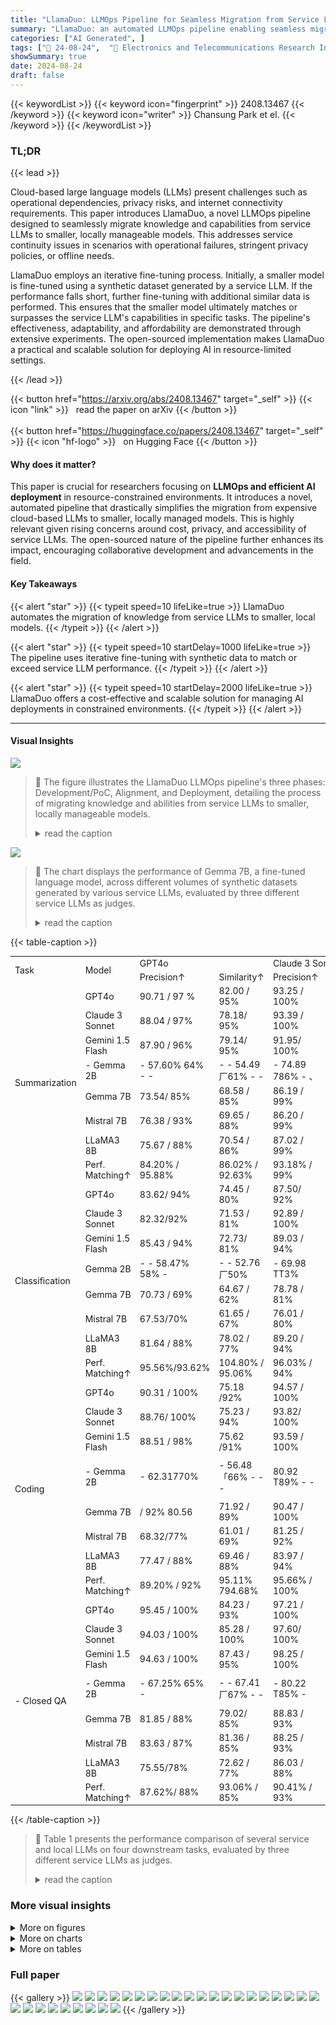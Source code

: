 ```yaml
---
title: "LlamaDuo: LLMOps Pipeline for Seamless Migration from Service LLMs to Small-Scale Local LLMs"
summary: "LlamaDuo: an automated LLMOps pipeline enabling seamless migration from cloud-based LLMs to smaller, local models, ensuring cost-effectiveness and service continuity."
categories: ["AI Generated", ]
tags: ["🔖 24-08-24",  "🏢 Electronics and Telecommunications Research Institute",]
showSummary: true
date: 2024-08-24
draft: false
---
```


{{< keywordList >}}
{{< keyword icon="fingerprint" >}} 2408.13467 {{< /keyword >}}
{{< keyword icon="writer" >}} Chansung Park et el. {{< /keyword >}}
{{< /keywordList >}}

### TL;DR


{{< lead >}}

Cloud-based large language models (LLMs) present challenges such as operational dependencies, privacy risks, and internet connectivity requirements. This paper introduces LlamaDuo, a novel LLMOps pipeline designed to seamlessly migrate knowledge and capabilities from service LLMs to smaller, locally manageable models. This addresses service continuity issues in scenarios with operational failures, stringent privacy policies, or offline needs.



LlamaDuo employs an iterative fine-tuning process. Initially, a smaller model is fine-tuned using a synthetic dataset generated by a service LLM. If the performance falls short, further fine-tuning with additional similar data is performed. This ensures that the smaller model ultimately matches or surpasses the service LLM's capabilities in specific tasks.  The pipeline's effectiveness, adaptability, and affordability are demonstrated through extensive experiments. The open-sourced implementation makes LlamaDuo a practical and scalable solution for deploying AI in resource-limited settings.

{{< /lead >}}


{{< button href="https://arxiv.org/abs/2408.13467" target="_self" >}}
{{< icon "link" >}} &nbsp; read the paper on arXiv
{{< /button >}}
<br><br>
{{< button href="https://huggingface.co/papers/2408.13467" target="_self" >}}
{{< icon "hf-logo" >}} &nbsp; on Hugging Face
{{< /button >}}

#### Why does it matter?
This paper is crucial for researchers focusing on **LLMOps and efficient AI deployment** in resource-constrained environments.  It introduces a novel, automated pipeline that drastically simplifies the migration from expensive cloud-based LLMs to smaller, locally managed models.  This is highly relevant given rising concerns around cost, privacy, and accessibility of service LLMs. The open-sourced nature of the pipeline further enhances its impact, encouraging collaborative development and advancements in the field.
#### Key Takeaways

{{< alert "star" >}}
{{< typeit speed=10 lifeLike=true >}} LlamaDuo automates the migration of knowledge from service LLMs to smaller, local models. {{< /typeit >}}
{{< /alert >}}

{{< alert "star" >}}
{{< typeit speed=10 startDelay=1000 lifeLike=true >}} The pipeline uses iterative fine-tuning with synthetic data to match or exceed service LLM performance. {{< /typeit >}}
{{< /alert >}}

{{< alert "star" >}}
{{< typeit speed=10 startDelay=2000 lifeLike=true >}} LlamaDuo offers a cost-effective and scalable solution for managing AI deployments in constrained environments. {{< /typeit >}}
{{< /alert >}}

------
#### Visual Insights



![](https://ai-paper-reviewer.com/2408.13467/figures_1_0.png)

> 🔼 The figure illustrates the LlamaDuo LLMOps pipeline's three phases: Development/PoC, Alignment, and Deployment, detailing the process of migrating knowledge and abilities from service LLMs to smaller, locally manageable models.
> <details>
> <summary>read the caption</summary>
> Figure 1: The LLMOps pipeline namely LlamaDuo for migrating from service LLMs to small-scale local LLMs involves three phases. In the Development/PoC phase, ① users manually engineer prompts to interact with service LLMs and ② collect satisfying (prompt, response) pairs into train and test datasets. In the Alignment phase, ③ local LLMs are aligned with the train dataset, ④ tested on the test dataset, and ⑤ evaluated by service LLMs. ⑥ Synthetic data is generated iteratively until the performance of the aligned model meets a threshold. In the Deployment phase, ⑦ the satisfactory model is deployed in constrained environments.
> </details>





![](https://ai-paper-reviewer.com/2408.13467/charts_8_0.png)

> 🔼 The chart displays the performance of Gemma 7B, a fine-tuned language model, across different volumes of synthetic datasets generated by various service LLMs, evaluated by three different service LLMs as judges.
> <details>
> <summary>read the caption</summary>
> Figure 2: Performance of Gemma 7B fine-tuned on varied volumes of synthetic dataset producted by various service LLMs including GPT40, Claude 3 Sonnet, and Gemini 1.5 Flash. The first to third columns represent the performance of the model evaluated by GPT40, Claude 3 Sonnet, and Gemini 1.5 Flash as judges, respectively. The first row show mean scores, while the second and third rows show the coverage percentage with scores of 50 and 70, respectively.
> </details>





{{< table-caption >}}
<br><table id='1' style='font-size:14px'><tr><td rowspan="2">Task</td><td rowspan="2">Model</td><td colspan="2">GPT4o</td><td colspan="2">Claude 3 Sonnet</td><td colspan="2">Gemini 1.5 Flash</td></tr><tr><td>Precision↑</td><td>Similarity↑</td><td>Precision↑</td><td>Similarity↑</td><td>Precision↑</td><td>Similarity↑</td></tr><tr><td rowspan="8">Summarization</td><td>GPT4o</td><td>90.71 / 97 %</td><td>82.00 / 95%</td><td>93.25 / 100%</td><td>86.60 / 100%</td><td>87.10 / 100%</td><td>67.45 / 85%</td></tr><tr><td>Claude 3 Sonnet</td><td>88.04 / 97%</td><td>78.18/ 95%</td><td>93.39 / 100%</td><td>85.55 / 100%</td><td>86.70 / 100%</td><td>64.10/ 80%</td></tr><tr><td>Gemini 1.5 Flash</td><td>87.90 / 96%</td><td>79.14/ 95%</td><td>91.95/ 100%</td><td>85.05/ 100%</td><td>85.65 / 98%</td><td>66.45 / 89% -</td></tr><tr><td>- Gemma 2B</td><td>- 57.60% 64% - -</td><td>- - 54.49 厂61% - -</td><td>- 74.89 786% - 、</td><td>- 64.09% 73% - -</td><td>- - 61.90778% - -</td><td>- - 42.15 T38% - -</td></tr><tr><td>Gemma 7B</td><td>73.54/ 85%</td><td>68.58 / 85%</td><td>86.19 / 99%</td><td>77.41 / 94%</td><td>74.59 / 95%</td><td>53.92 / 65%</td></tr><tr><td>Mistral 7B</td><td>76.38 / 93%</td><td>69.65 / 88%</td><td>86.20 / 99%</td><td>78.44 / 96%</td><td>72.74/ 95%</td><td>50.15 / 54%</td></tr><tr><td>LLaMA3 8B</td><td>75.67 / 88%</td><td>70.54 / 86%</td><td>87.02 / 99%</td><td>78.42 / 93%</td><td>72.74 /91%</td><td>52.23 / 64%</td></tr><tr><td>Perf. Matching↑</td><td>84.20% / 95.88%</td><td>86.02% / 92.63%</td><td>93.18% / 99%</td><td>90.58% / 96%</td><td>85.64% / 95%</td><td>79.94% / 73.03%</td></tr><tr><td rowspan="8">Classification</td><td>GPT4o</td><td>83.62/ 94%</td><td>74.45 / 80%</td><td>87.50/ 92%</td><td>72.28 / 72%</td><td>82.68 / 94%</td><td>63.06 / 67%</td></tr><tr><td>Claude 3 Sonnet</td><td>82.32/92%</td><td>71.53 / 81%</td><td>92.89 / 100%</td><td>75.07/ 81%</td><td>87.34 / 97%</td><td>67.18 / 80%</td></tr><tr><td>Gemini 1.5 Flash</td><td>85.43 / 94%</td><td>72.73/ 81%</td><td>89.03 / 94%</td><td>77.96 / 81%</td><td>83.35 / 94%</td><td>64.25 / 78% -</td></tr><tr><td>Gemma 2B</td><td>- - 58.47% 58% -</td><td>- - 52.76 厂50%</td><td>- 69.98 TT3%</td><td>- - 36.317 58% -</td><td>- 62.177 62% -</td><td>- - 48.54 T50%</td></tr><tr><td>Gemma 7B</td><td>70.73 / 69%</td><td>64.67 / 62%</td><td>78.78 / 81%</td><td>67.76 / 69%</td><td>70.73 175%</td><td>59.77 / 59%</td></tr><tr><td>Mistral 7B</td><td>67.53/70%</td><td>61.65 / 67%</td><td>76.01 / 80%</td><td>64.43 / 70%</td><td>67.90 /73%</td><td>54.27 / 53%</td></tr><tr><td>LLaMA3 8B</td><td>81.64 / 88%</td><td>78.02 / 77%</td><td>89.20 / 94%</td><td>82.18 / 88%</td><td>83.63 / 94%</td><td>72.54 / 73%</td></tr><tr><td>Perf. Matching↑</td><td>95.56%/93.62%</td><td>104.80% / 95.06%</td><td>96.03% / 94%</td><td>105.41%/108.64%</td><td>95.75%796.91%</td><td>107.98% /91.25%</td></tr><tr><td rowspan="8">Coding</td><td>GPT4o</td><td>90.31 / 100%</td><td>75.18 /92%</td><td>94.57 / 100%</td><td>86.32/ 100%</td><td>90.78 / 100%</td><td>58.43 / 62%</td></tr><tr><td>Claude 3 Sonnet</td><td>88.76/ 100%</td><td>75.23 / 94%</td><td>93.82/ 100%</td><td>87.42/ 100%</td><td>89.84 / 100%</td><td>60.46 / 69%</td></tr><tr><td>Gemini 1.5 Flash</td><td>88.51 / 98%</td><td>75.62 /91%</td><td>93.59 / 100%</td><td>82.92 / 97%</td><td>90.62 / 100%</td><td>64.21 / 84%</td></tr><tr><td>- Gemma 2B</td><td>- 62.31770%</td><td>- 56.48 「66% - - -</td><td>80.92 T89% - -</td><td>- 67.24% 78% - - -</td><td>72.987 89% -</td><td>- - - 44.08 T50% - - -</td></tr><tr><td>Gemma 7B</td><td>/ 92% 80.56</td><td>71.92 / 89%</td><td>90.47 / 100%</td><td>80.26 / 92%</td><td>84.66 / 100%</td><td>61.23 / 72%</td></tr><tr><td>Mistral 7B</td><td>68.32/77%</td><td>61.01 / 69%</td><td>81.25 / 92%</td><td>69.10/83%</td><td>72.39 / 86%</td><td>45.25 / 50%</td></tr><tr><td>LLaMA3 8B</td><td>77.47 / 88%</td><td>69.46 / 88%</td><td>83.97 / 94%</td><td>73.51 / 88%</td><td>75.55 / 89%</td><td>51.10 / 58%</td></tr><tr><td>Perf. Matching↑</td><td>89.20% / 92%</td><td>95.11% 794.68%</td><td>95.66% / 100%</td><td>91.81% /92%</td><td>93.26%/100%</td><td>95.36% /85.71%</td></tr><tr><td rowspan="8">- Closed QA</td><td>GPT4o</td><td>95.45 / 100%</td><td>84.23 / 93%</td><td>97.21 / 100%</td><td>92.56/ 100%</td><td>93.58 / 100%</td><td>75.58 / 85%</td></tr><tr><td>Claude 3 Sonnet</td><td>94.03 / 100%</td><td>85.28 / 100%</td><td>97.60/ 100%</td><td>93.95/ 100%</td><td>93.66 / 100%</td><td>76.33 / 92%</td></tr><tr><td>Gemini 1.5 Flash</td><td>94.63 / 100%</td><td>87.43 / 95%</td><td>98.25 / 100%</td><td>97.41 / 100%</td><td>95.00 / 100%</td><td>85.66 / 97%</td></tr><tr><td>- Gemma 2B</td><td>- 67.25% 65% -</td><td>- - 67.41 厂67% - -</td><td>- 80.22 T85% -</td><td>- - 70.20/73% - -</td><td>- 70.33773% -</td><td>- - - 59.68 T62% - -</td></tr><tr><td>Gemma 7B</td><td>81.85 / 88%</td><td>79.02/ 85%</td><td>88.83 / 93%</td><td>83.95 / 87%</td><td>82.51 / 93%</td><td>72.24/75%</td></tr><tr><td>Mistral 7B</td><td>83.63 / 87%</td><td>81.36 / 85%</td><td>88.25 / 93%</td><td>84.77 / 88%</td><td>82.04 / 85%</td><td>73.95 / 78%</td></tr><tr><td>LLaMA3 8B</td><td>75.55/78%</td><td>72.62 / 77%</td><td>86.03 / 88%</td><td>77.64 / 80%</td><td>79.09 / 85%</td><td>68.78 /75%</td></tr><tr><td>Perf. Matching↑</td><td>87.62%/ 88%</td><td>93.06% / 85%</td><td>90.41% / 93%</td><td>87.02% / 88%</td><td>86.85% 193%</td><td>86.33% / 80.41%</td></tr></table>{{< /table-caption >}}

> 🔼 Table 1 presents the performance comparison of several service and local LLMs on four downstream tasks, evaluated by three different service LLMs as judges.
> <details>
> <summary>read the caption</summary>
> Table 1: Performance of the service LLMs and local LLMs fine-tuned on 128K synthetic dataset produced by GPT40, evaluated by GPT4o, Claude 3 Sonnet, and Gemini 1.5 Flash as judges on test subsets of coverage dataset. Each entry is presented as mean score / coverage percentage (%) with 50 score. Scores in Red are the best results from service LLMs, while the scores in Blue are the best results from local LLMs. Perf. Matching represents performance matching which is defined as the best performance of the local LLM divided by the service LLM, where the best results are in Pink.
> </details>





### More visual insights

<details>
<summary>More on figures
</summary>


![](https://ai-paper-reviewer.com/2408.13467/figures_4_0.png)

> 🔼 The figure illustrates the LlamaDuo pipeline's three phases: Development/PoC, Alignment, and Deployment, detailing the iterative process of migrating knowledge from service LLMs to smaller local LLMs.
> <details>
> <summary>read the caption</summary>
> Figure 1: The LLMOps pipeline namely LlamaDuo for migrating from service LLMs to small-scale local LLMs involves three phases. In the Development/PoC phase, ① users manually engineer prompts to interact with service LLMs and ② collect satisfying (prompt, response) pairs into train and test datasets. In the Alignment phase, ③ local LLMs are aligned with the train dataset, ④ tested on the test dataset, and ⑤ evaluated by service LLMs. ⑥ Synthetic data is generated iteratively until the performance of the aligned model meets a threshold. In the Deployment phase, ⑦ the satisfactory model is deployed in constrained environments.
> </details>



![](https://ai-paper-reviewer.com/2408.13467/figures_15_0.png)

> 🔼 The figure illustrates the LlamaDuo LLMOps pipeline's three phases: Development/PoC, Alignment, and Deployment, detailing the process of migrating knowledge from service LLMs to smaller, local LLMs.
> <details>
> <summary>read the caption</summary>
> Figure 1: The LLMOps pipeline namely LlamaDuo for migrating from service LLMs to small-scale local LLMs involves three phases. In the Development/PoC phase, ① users manually engineer prompts to interact with service LLMs and ② collect satisfying (prompt, response) pairs into train and test datasets. In the Alignment phase, ③ local LLMs are aligned with the train dataset, ④ tested on the test dataset, and ⑤ evaluated by service LLMs. ⑥ Synthetic data is generated iteratively until the performance of the aligned model meets a threshold. In the Deployment phase, ⑦ the satisfactory model is deployed in constrained environments.
> </details>



</details>



<details>
<summary>More on charts
</summary>


![](https://ai-paper-reviewer.com/2408.13467/charts_9_0.png)

> 🔼 The chart shows the Kernel Density Estimate plots of precision and similarity scores for Gemma 2B and 7B models, evaluated by different service LLMs, across varying volumes of synthetic datasets.
> <details>
> <summary>read the caption</summary>
> Figure 3: The KDE Plots of Precision v.s. Similarity by varied synthetic dataset volumes with 2nk, n ∈ {0,1,...,8} and various evaluators with GPT40, Claude 3 Sonnet, Gemini 1.5 Flash as judges from first to third columns, while the first and second rows represent the results of Gemma 2B (first row) and Gemma 7B (second row), respectively.
> </details>


![](https://ai-paper-reviewer.com/2408.13467/charts_10_0.png)

> 🔼 The chart compares the accumulated costs of fine-tuning a local LLM versus using GPT-40's API for different workloads over 24 months.
> <details>
> <summary>read the caption</summary>
> Figure 4: Long-term operational cost comparison between fine-tuning a local LLM and API-based token usage of GPT40.
> </details>


![](https://ai-paper-reviewer.com/2408.13467/charts_19_0.png)

> 🔼 The chart displays the performance of Gemma 7B, fine-tuned using different volumes of synthetic datasets generated by three service LLMs (GPT40, Claude 3 Sonnet, and Gemini 1.5 Flash), and evaluated by the same three service LLMs.
> <details>
> <summary>read the caption</summary>
> Figure 2: Performance of Gemma 7B fine-tuned on varied volumes of synthetic dataset producted by various service LLMs including GPT40, Claude 3 Sonnet, and Gemini 1.5 Flash. The first to third columns represent the performance of the model evaluated by GPT40, Claude 3 Sonnet, and Gemini 1.5 Flash as judges, respectively. The first row show mean scores, while the second and third rows show the coverage percentage with scores of 50 and 70, respectively.
> </details>


</details>



<details>
<summary>More on tables
</summary>


{{< table-caption >}}
<br><table id='1' style='font-size:16px'><tr><td rowspan="2"></td><td colspan="2">Light Workload</td><td colspan="2">Heavy Workload</td></tr><tr><td>Gemma 7B</td><td>GPT-4o</td><td>Gemma 7B</td><td>GPT-4o</td></tr><tr><td rowspan="2">Fine-tuning</td><td>Cloud</td><td>-</td><td>Cloud</td><td>-</td></tr><tr><td>$800</td><td>-</td><td>$800</td><td>-</td></tr><tr><td rowspan="2">Serving Specs.</td><td>1 x L4</td><td>300M/30M</td><td>8 x L4</td><td>1500M/150M</td></tr><tr><td>$2,539</td><td>$1,950</td><td>$20,312</td><td>$9,750</td></tr><tr><td rowspan="2">Serving Elec.</td><td>165 kWh</td><td>-</td><td>1319 kWh</td><td>-</td></tr><tr><td>$30</td><td>-</td><td>$240</td><td>-</td></tr><tr><td>2 Months</td><td>$3,369</td><td>$3,900</td><td>$21,592</td><td>$19,500</td></tr><tr><td>12 Months</td><td>$3,699</td><td>$23,400</td><td>$23,992</td><td>$117,000</td></tr></table>{{< /table-caption >}}
> 🔼 Table 1 presents the performance comparison of service LLMs and their local counterparts fine-tuned on a 128K synthetic dataset, evaluated across four downstream tasks.
> <details>
> <summary>read the caption</summary>
> Table 1: Performance of the service LLMs and local LLMs fine-tuned on 128K synthetic dataset produced by GPT40, evaluated by GPT4o, Claude 3 Sonnet, and Gemini 1.5 Flash as judges on test subsets of coverage dataset. Each entry is presented as mean score / coverage percentage (%) with 50 score. Scores in Red are the best results from service LLMs, while the scores in Blue are the best results from local LLMs. Perf. Matching represents performance matching which is defined as the best performance of the local LLM divided by the service LLM, where the best results are in Pink.
> </details>

{{< table-caption >}}
<br><table id='14' style='font-size:14px'><tr><td>Task</td><td>Split</td><td>Before</td><td>After</td></tr><tr><td rowspan="2">Summarization(GPT4o)</td><td>train</td><td>395</td><td>256K</td></tr><tr><td>test</td><td>25</td><td>100</td></tr><tr><td rowspan="2">Summarization(Claude 3 Sonnet)</td><td>train</td><td>395</td><td>256K</td></tr><tr><td>test</td><td>25</td><td>100</td></tr><tr><td rowspan="2">Summarization(Gemini 1.5 Flash)</td><td>train</td><td>395</td><td>256K</td></tr><tr><td>test</td><td>25</td><td>100</td></tr><tr><td rowspan="2">Classification(GPT4o)</td><td>train</td><td>334</td><td>128K</td></tr><tr><td>test</td><td>16</td><td>64</td></tr><tr><td rowspan="2">Coding(GPT4o)</td><td>train</td><td>334</td><td>128K</td></tr><tr><td>test</td><td>16</td><td>64</td></tr><tr><td rowspan="2">Closed QA(GPT4o)</td><td>train</td><td>245</td><td>128K</td></tr><tr><td>test</td><td>15</td><td>60</td></tr></table>{{< /table-caption >}}
> 🔼 Table 1 presents the performance comparison of various service and local LLMs on four downstream tasks (summarization, classification, coding, and closed QA) using specific metrics (precision and similarity).
> <details>
> <summary>read the caption</summary>
> Table 1: Performance of the service LLMs and local LLMs fine-tuned on 128K synthetic dataset produced by GPT40, evaluated by GPT4o, Claude 3 Sonnet, and Gemini 1.5 Flash as judges on test subsets of coverage dataset. Each entry is presented as mean score / coverage percentage (%) with 50 score. Scores in Red are the best results from service LLMs, while the scores in Blue are the best results from local LLMs. Perf. Matching represents performance matching which is defined as the best performance of the local LLM divided by the service LLM, where the best results are in Pink.
> </details>

{{< table-caption >}}
<br><table id='1' style='font-size:18px'><tr><td>Task</td><td>Min</td><td>Max</td><td>Avg.</td><td>Std.</td></tr><tr><td>Summarization (Coverage-Train)</td><td>85</td><td>2386</td><td>389</td><td>256</td></tr><tr><td>Summarization (Coverage-Test)</td><td>148</td><td>1150</td><td>426</td><td>245</td></tr><tr><td>Summarization (GPT4o)</td><td>10</td><td>2386</td><td>95</td><td>53</td></tr><tr><td>Summarization (Claude 3 Sonnet)</td><td>10</td><td>2386</td><td>118</td><td>64</td></tr><tr><td>Summarization (Gemini 1.5 Flash)</td><td>10</td><td>2386</td><td>108</td><td>62</td></tr><tr><td>Classification (Coverage-Train)</td><td>18</td><td>2159</td><td>207</td><td>244</td></tr><tr><td>Classification (Coverage-Test)</td><td>46</td><td>520</td><td>119</td><td>109</td></tr><tr><td>Classification (GPT4o)</td><td>6</td><td>2159</td><td>67</td><td>37</td></tr><tr><td>Coding (Coverage-Train)</td><td>38</td><td>6518</td><td>350</td><td>502</td></tr><tr><td>Coding (Coverage-Test)</td><td>49</td><td>821</td><td>317</td><td>189</td></tr><tr><td>Coding (GPT4o)</td><td>9</td><td>6518</td><td>151</td><td>84</td></tr><tr><td>Closed QA (Coverage-Train)</td><td>58</td><td>1497</td><td>320</td><td>241</td></tr><tr><td>Closed QA (Coverage-Test)</td><td>126</td><td>1578</td><td>411</td><td>378</td></tr><tr><td>Closed QA (GPT4o)</td><td>12</td><td>1701</td><td>135</td><td>59</td></tr></table>{{< /table-caption >}}
> 🔼 Table 1 presents the performance comparison of service LLMs and their corresponding fine-tuned smaller local LLMs across four downstream tasks (summarization, classification, coding, and closed QA), evaluated by three different service LLMs as judges.
> <details>
> <summary>read the caption</summary>
> Table 1: Performance of the service LLMs and local LLMs fine-tuned on 128K synthetic dataset produced by GPT40, evaluated by GPT40, Claude 3 Sonnet, and Gemini 1.5 Flash as judges on test subsets of coverage dataset. Each entry is presented as mean score / coverage percentage (%) with 50 score. Scores in Red are the best results from service LLMs, while the scores in Blue are the best results from local LLMs. Perf. Matching represents performance matching which is defined as the best performance of the local LLM divided by the service LLM, where the best results are in Pink.
> </details>

{{< table-caption >}}
<br><table id='3' style='font-size:14px'><tr><td></td><td>Configuration</td><td>Value</td></tr><tr><td rowspan="5">Common</td><td>Data Type</td><td>bfloat16</td></tr><tr><td>Learning Rate Scheduler</td><td>cosine</td></tr><tr><td>Max Number of Tokens</td><td>1024</td></tr><tr><td>LoRA Type</td><td>QLoRA</td></tr><tr><td>LoRA Dropout</td><td>0.05</td></tr><tr><td rowspan="2">1K~16K</td><td>LoRA Rank</td><td>8</td></tr><tr><td>LoRA Alpha</td><td>16</td></tr><tr><td rowspan="2">32K</td><td>LoRA Rank</td><td>16</td></tr><tr><td>LoRA Alpha</td><td>32</td></tr><tr><td rowspan="2">64K~256K</td><td>LoRA Rank</td><td>32</td></tr><tr><td>LoRA Alpha</td><td>64</td></tr></table>{{< /table-caption >}}
> 🔼 Table 1 presents a quantitative comparison of the performance of various service and fine-tuned local LLMs across four downstream tasks (summarization, classification, coding, and closed QA), evaluated using three different service LLMs as judges.
> <details>
> <summary>read the caption</summary>
> Table 1: Performance of the service LLMs and local LLMs fine-tuned on 128K synthetic dataset produced by GPT40, evaluated by GPT4o, Claude 3 Sonnet, and Gemini 1.5 Flash as judges on test subsets of coverage dataset. Each entry is presented as mean score / coverage percentage (%) with 50 score. Scores in Red are the best results from service LLMs, while the scores in Blue are the best results from local LLMs. Perf. Matching represents performance matching which is defined as the best performance of the local LLM divided by the service LLM, where the best results are in Pink.
> </details>

{{< table-caption >}}
<table id='1' style='font-size:14px'><tr><td rowspan="2">Task</td><td rowspan="2">Model</td><td colspan="2">GPT4o</td><td colspan="2">Claude 3 Sonnet</td><td colspan="2">Gemini 1.5 Flash</td></tr><tr><td>Precision↑</td><td>Similarity↑</td><td>Precision↑</td><td>Similarity↑</td><td>Precision↑</td><td>Similarity↑</td></tr><tr><td rowspan="8">Summarization</td><td>GPT4o</td><td>90.71 / 96%</td><td>82.00 / 89%</td><td>93.25 / 100%</td><td>86.60 / 95%</td><td>87.10 / 92%</td><td>67.45 / 48%</td></tr><tr><td>Claude 3 Sonnet</td><td>88.04 / 92%</td><td>78.18 / 78%</td><td>93.39 / 99%</td><td>85.55 / 95%</td><td>86.70 / 92%</td><td>64.10 / 36%</td></tr><tr><td>Gemini 1.5 Flash</td><td>87.90 / 96%</td><td>79.14 / 88%</td><td>91.95 / 98%</td><td>85.05 / 95%</td><td>85.65 / 96%</td><td>66.45 / 40%</td></tr><tr><td>Gemma 2B - -</td><td>- 57.607 35% -</td><td>- - 54.49/35% - -</td><td>- 74.89769% -</td><td>- - 64.097 50% -</td><td>- - 61.90/40% - -</td><td>- - 42.15/12% - - -</td></tr><tr><td>Gemma 7B</td><td>73.54 / 65%</td><td>68.58 / 59%</td><td>86.19 / 93%</td><td>77.41 / 77%</td><td>74.59 / 69%</td><td>53.92/22%</td></tr><tr><td>Mistral 7B</td><td>76.38 / 70%</td><td>69.65 / 56%</td><td>86.20/92%</td><td>78.44 / 80%</td><td>72.74 / 62%</td><td>50.14 / 14%</td></tr><tr><td>LLaMA3 8B</td><td>75.67 / 75%</td><td>70.54 / 69%</td><td>87.02 / 94%</td><td>78.42/ 86%</td><td>72.74/ 64%</td><td>52.23 / 25%</td></tr><tr><td>Perf. Matching↑</td><td>84.20% / 78.13%</td><td>86.02% /77.53%</td><td>93.18% / 94%</td><td>90.58% / 90.53%</td><td>85.64%/ 71.88%</td><td>79.94% / 52.08%</td></tr><tr><td rowspan="8">Classification</td><td>GPT4o</td><td>83.62 / 81%</td><td>74.45 / 66%</td><td>87.50 / 92%</td><td>72.28 / 66%</td><td>82.68 / 80%</td><td>63.06/ 44%</td></tr><tr><td>Claude 3 Sonnet</td><td>82.32 / 78%</td><td>71.53 / 70%</td><td>92.89 / 100%</td><td>75.07 / 73%</td><td>87.34 / 97%</td><td>67.18 / 45%</td></tr><tr><td>Gemini 1.5 Flash</td><td>85.43 /91 %</td><td>72.73 / 75%</td><td>89.03 / 89%</td><td>77.96 / 81%</td><td>83.35 / 84%</td><td>64.25 / 47% -</td></tr><tr><td>Gemma 2B -</td><td>- 58.477 42% -</td><td>- - 52.76/39% -</td><td>- - 69.98/62% -</td><td>-  36.317 47% -</td><td> - 62.17/48% - -</td><td>- - 48.54/39% - -</td></tr><tr><td>Gemma 7B</td><td>70.73 / 55%</td><td>64.67 / 53%</td><td>78.78 /75%</td><td>67.76/ 62%</td><td>70.73/61%</td><td>59.77 / 52%</td></tr><tr><td>Mistral 7B</td><td>67.53 / 53%</td><td>61.65 / 47%</td><td>76.01 / 72%</td><td>64.43 / 52%</td><td>67.90 / 53%</td><td>54.27 / 45%</td></tr><tr><td>LLaMA3 8B</td><td>81.64 / 73%</td><td>78.02 / 67%</td><td>89.20 / 94%</td><td>82.18 / 75%</td><td>83.63 / 77%</td><td>72.54 / 64%</td></tr><tr><td>Perf. Matching↑</td><td>95.56%/ 80.22%</td><td>104.80% /89.33%</td><td>96.03% / 94%</td><td>105.41%/92.59%</td><td>95.75%779.38%</td><td>107.98% / 136.17%</td></tr><tr><td rowspan="8">Coding</td><td>GPT4o</td><td>90.31 / 98%</td><td>75.18/ 70%</td><td>94.57 / 100%</td><td>86.32 /91%</td><td>90.78 / 100%</td><td>58.43 / 25%</td></tr><tr><td>Claude 3 Sonnet</td><td>88.76/ 92%</td><td>75.23/67%</td><td>93.82 / 100%</td><td>87.42/ 100%</td><td>89.84/ 100%</td><td>60.46/31%</td></tr><tr><td>Gemini 1.5 Flash</td><td>88.51 / 94%</td><td>75.62 / 73%</td><td>93.59/ 100%</td><td>82.92/ 84%</td><td>90.62 / 98%</td><td>64.21 / 41%</td></tr><tr><td>Gemma 2B -</td><td>- 62.317 44% - -</td><td>- 56.48/41% - -</td><td>- 80.92784% -</td><td>- 67.247 48% - -</td><td>- 72.98/66% -</td><td>- - 44.08 18% - - -</td></tr><tr><td>Gemma 7B</td><td>80.56 / 80%</td><td>71.92 / 70%</td><td>90.47 / 98%</td><td>80.26 / 84%</td><td>84.66 / 88%</td><td>61.23 / 36%</td></tr><tr><td>Mistral 7B</td><td>68.32/ 56%</td><td>61.01 / 45%</td><td>81.25 / 81%</td><td>69.10/ 55%</td><td>72.39 / 69%</td><td>45.25 / 8%</td></tr><tr><td>LLaMA3 8B</td><td>77.47 / 72%</td><td>69.46 / 61%</td><td>83.97 / 83%</td><td>73.51 / 67%</td><td>75.55 / 73%</td><td>51.10/17%</td></tr><tr><td>Perf. Matching↑</td><td>89.20% /81.63%</td><td>95.11%795.89%</td><td>95.66% / 98%</td><td>91.81% /84%</td><td>93.26% /88%</td><td>95.36% / 97.80%</td></tr><tr><td rowspan="8">Closed QA</td><td>GPT4o</td><td>95.45 / 100%</td><td>84.23 / 80%</td><td>97.21 / 100%</td><td>92.56 / 97%</td><td>93.58 / 100%</td><td>75.58 / 63%</td></tr><tr><td>Claude 3 Sonnet</td><td>94.03 / 98%</td><td>85.28 / 82%</td><td>97.60 / 100%</td><td>93.95 / 100%</td><td>93.66 / 100%</td><td>76.33 / 65%</td></tr><tr><td>Gemini 1.5 Flash</td><td>94.63 / 97%</td><td>87.43 / 87%</td><td>98.25 / 100%</td><td>97.41 / 100%</td><td>95.00 / 100%</td><td>85.66 / 83%</td></tr><tr><td>Gemma 2B - -</td><td>- 67.25% 53% - -</td><td>- 67.41 /57% - -</td><td>- 80.22778% -</td><td>- - 70.207 72% -</td><td>- - 70.33/60% -</td><td>- - 59.68/30% - - -</td></tr><tr><td>Gemma 7B</td><td>81.85 / 83%</td><td>79.02/78%</td><td>88.83 / 93%</td><td>83.95 / 83%</td><td>82.51 / 80%</td><td>72.24 / 67%</td></tr><tr><td>Mistral 7B</td><td>83.63 / 82%</td><td>81.36 / 83%</td><td>88.25 / 85%</td><td>84.77 / 83%</td><td>82.04 / 78%</td><td>73.95 / 70%</td></tr><tr><td>LLaMA3 8B</td><td>75.55 /75%</td><td>72.62/72%</td><td>86.03 / 85%</td><td>77.64 / 80%</td><td>79.09 /77%</td><td>68.78 / 65%</td></tr><tr><td>Perf. Matching↑</td><td>87.62% / 83%</td><td>93.06% / 95.40%</td><td>90.41% / 93%</td><td>87.02% / 83%</td><td>86.85% / 80%</td><td>86.33% / 84.34%</td></tr></table>{{< /table-caption >}}
> 🔼 Table 1 presents the performance comparison of service LLMs and their locally fine-tuned counterparts across four downstream tasks, evaluated using three service LLMs as judges.
> <details>
> <summary>read the caption</summary>
> Table 1: Performance of the service LLMs and local LLMs fine-tuned on 128K synthetic dataset produced by GPT40, evaluated by GPT4o, Claude 3 Sonnet, and Gemini 1.5 Flash as judges on test subsets of coverage dataset. Each entry is presented as mean score / coverage percentage (%) with 50 score. Scores in Red are the best results from service LLMs, while the scores in Blue are the best results from local LLMs. Perf. Matching represents performance matching which is defined as the best performance of the local LLM divided by the service LLM, where the best results are in Pink.
> </details>

{{< table-caption >}}
<table id='6' style='font-size:14px'><tr><td></td><td>GPT4o</td><td>Claude 3 Sonnet</td><td>Gemini 1.5 Flash</td></tr><tr><td rowspan="2">Gemma 2B (aligned on GPT4o generated 128k dataset) Eagleman is a 39-year-old neuro-sci professor with a rubber nose, who used to be a professional scuba diver. He has excellent recall of marine life, which is useful in his research. His goal is to understand the biological clocks (the brain's internal clock) and how they were modified during evolution. He has also worked on physical challenges and video games to learn more about consciousness. His work aims to make the brain accessible to scientists who might not have the same training as neuro-sci professionals.</td><td colspan="2">Precision scores 35.5 42.5</td><td>53.0</td></tr><tr><td colspan="2">Similarity scores 29.5 26.5</td><td>20.0</td></tr><tr><td rowspan="5">Gemma 7B (aligned on GPT4o generated 128k dataset) Dr. Eagleman is a thirty-nine-year-old professor of neuroscience known for his innovative research on the brain's biological clocks. Despite a severe nose injury as a child, Eagleman has made a remarkable recovery. His sharp features and interest in 'cool' experiments reflect his personality.</td><td>Precision scores 82.5</td><td>90.5</td><td>74.0</td></tr><tr><td colspan="3">Similarity scores</td></tr><tr><td></td><td></td><td></td></tr><tr><td colspan="3"></td></tr><tr><td>71.7</td><td>82.5</td><td>49.5</td></tr></table>{{< /table-caption >}}
> 🔼 Table 1 presents the performance comparison of service LLMs and their fine-tuned smaller local LLMs counterparts across four downstream tasks, evaluated by three different service LLMs.
> <details>
> <summary>read the caption</summary>
> Table 1: Performance of the service LLMs and local LLMs fine-tuned on 128K synthetic dataset produced by GPT40, evaluated by GPT4o, Claude 3 Sonnet, and Gemini 1.5 Flash as judges on test subsets of coverage dataset. Each entry is presented as mean score / coverage percentage (%) with 50 score. Scores in Red are the best results from service LLMs, while the scores in Blue are the best results from local LLMs. Perf. Matching represents performance matching which is defined as the best performance of the local LLM divided by the service LLM, where the best results are in Pink.
> </details>

{{< table-caption >}}
<table id='6' style='font-size:14px'><tr><td></td><td>GPT4o</td><td>Claude 3 Sonnet</td><td>Gemini 1.5 Flash</td></tr><tr><td rowspan="3">Gemma 2B (aligned on GPT4o generated 128k dataset) Eagleman is a 39-year-old neuro-sci professor with a rubber nose, who used to be a professional scuba diver. He has excellent recall of marine life, which is useful in his research. His goal is to understand the biological clocks (the brain's internal clock) and how they were modified during evolution. He has also worked on physical challenges and video games to learn more about consciousness. His work aims to make the brain accessible to scientists who might not have the same training as neuro-sci professionals.</td><td colspan="3">Precision scores</td></tr><tr><td>35.5</td><td>42.5</td><td>53.0</td></tr><tr><td>Similarity scores 29.5</td><td>26.5</td><td>20.0</td></tr><tr><td>Gemma 7B (aligned on GPT4o generated 128k dataset)</td><td></td><td></td><td></td></tr><tr><td rowspan="3">Dr. Eagleman is a thirty-nine-year-old professor of neuroscience known for his innovative research on the brain's biological clocks. Despite a severe nose injury as a child, Eagleman has made a remarkable recovery. His sharp features and interest in 'cool' experiments reflect his personality.</td><td>Precision scores 82.5</td><td>90.5</td><td>74.0</td></tr><tr><td colspan="3">Similarity scores</td></tr><tr><td>71.7</td><td>82.5</td><td>49.5</td></tr></table>{{< /table-caption >}}
> 🔼 Table 1 presents the performance comparison of service LLMs and their corresponding fine-tuned smaller local LLMs across four downstream tasks, evaluated by three different service LLMs as judges.
> <details>
> <summary>read the caption</summary>
> Table 1: Performance of the service LLMs and local LLMs fine-tuned on 128K synthetic dataset produced by GPT40, evaluated by GPT4o, Claude 3 Sonnet, and Gemini 1.5 Flash as judges on test subsets of coverage dataset. Each entry is presented as mean score / coverage percentage (%) with 50 score. Scores in Red are the best results from service LLMs, while the scores in Blue are the best results from local LLMs. Perf. Matching represents performance matching which is defined as the best performance of the local LLM divided by the service LLM, where the best results are in Pink.
> </details>

{{< table-caption >}}
<table id='14' style='font-size:14px'><tr><td></td><td>GPT4o</td><td>Claude 3 Sonnet</td><td>Gemini 1.5 Flash</td></tr><tr><td>Gemma 2B (aligned on GPT4o generated 128k dataset)</td><td colspan="3">Precision scores</td></tr><tr><td>This email is an advertisement. It is asking supporters to make a donation to public radio before midnight. This is intended to persuade supporters to make a donation which is the purpose of an advertisement.</td><td>95.5</td><td>94.5</td><td>93.0</td></tr><tr><td></td><td>Similarity 87.5</td><td>scores 91.0</td><td>81.0</td></tr><tr><td colspan="4">Gemma 7B (aligned on GPT4o generated 128k dataset)</td></tr><tr><td>This email is an advertisement.</td><td>Precision scores 99.5</td><td>100.0</td><td>100.0</td></tr><tr><td></td><td colspan="3">Similarity scores</td></tr><tr><td></td><td>100.0</td><td>100.0</td><td>100.0</td></tr></table>{{< /table-caption >}}
> 🔼 Table 1 presents the performance comparison of service LLMs and fine-tuned smaller local LLMs across four downstream tasks (summarization, classification, coding, and closed QA), evaluated by three different service LLMs.
> <details>
> <summary>read the caption</summary>
> Table 1: Performance of the service LLMs and local LLMs fine-tuned on 128K synthetic dataset produced by GPT40, evaluated by GPT4o, Claude 3 Sonnet, and Gemini 1.5 Flash as judges on test subsets of coverage dataset. Each entry is presented as mean score / coverage percentage (%) with 50 score. Scores in Red are the best results from service LLMs, while the scores in Blue are the best results from local LLMs. Perf. Matching represents performance matching which is defined as the best performance of the local LLM divided by the service LLM, where the best results are in Pink.
> </details>

{{< table-caption >}}
<table id='19' style='font-size:16px'><tr><td></td><td></td><td></td><td></td><td>GPT4o</td><td>Claude 3 Sonnet</td><td>Gemini 1.5 Flash</td></tr><tr><td colspan="4">Gemma 2B (aligned on GPT4o generated 128k dataset)</td><td colspan="3">Precision scores</td></tr><tr><td>1.</td><td>"Zitti e buoni"</td><td>3</td><td>Italian</td><td>18.5</td><td>82.0</td><td>63.6</td></tr><tr><td>2.</td><td>"Lividi sui gomiti"</td><td>2</td><td>Italian</td><td></td><td></td><td></td></tr><tr><td>3.</td><td>"I Wanna Be Your Slave"</td><td>2</td><td>Italian</td><td></td><td></td><td></td></tr><tr><td>4.</td><td>"In nome del padre"</td><td>3</td><td>Italian</td><td colspan="2">Similarity scores</td><td></td></tr><tr><td>5.</td><td>"For Your Love"</td><td>3</td><td>Italian</td><td>20.8</td><td>67.0</td><td>50.0</td></tr><tr><td>6.</td><td>"La paura del buio"</td><td>3</td><td>Italian</td><td></td><td></td><td></td></tr><tr><td>7.</td><td>"Vent'anni" 4</td><td>Italian</td><td></td><td></td><td></td><td></td></tr><tr><td colspan="4">Gemma 7B (aligned on GPT4o generated 128k dataset)</td><td></td><td></td><td></td></tr><tr><td>1.</td><td colspan="3">Zitti e buoni - Italian</td><td colspan="3">Precision scores</td></tr><tr><td>2.</td><td colspan="3">Lividi sui gomiti - Italian</td><td>98.9</td><td>100.0</td><td>99.5</td></tr><tr><td>3.</td><td colspan="3">I Wanna Be Your Slave - English</td><td></td><td></td><td></td></tr><tr><td>4.</td><td colspan="3">In nome del padre - Italian</td><td colspan="3">Similarity scores</td></tr><tr><td>5.</td><td colspan="3">For Your Love - English</td><td>96.7</td><td>100.0</td><td>93.3</td></tr><tr><td>6.</td><td colspan="3">La paura del buio - Italian</td><td></td><td></td><td></td></tr><tr><td>7.</td><td colspan="3">Vent'anni - Italian</td><td></td><td></td><td></td></tr></table>{{< /table-caption >}}
> 🔼 Table 1 presents a quantitative comparison of the performance of several service and locally managed LLMs across four distinct downstream tasks, using three different service LLMs as evaluators.
> <details>
> <summary>read the caption</summary>
> Table 1: Performance of the service LLMs and local LLMs fine-tuned on 128K synthetic dataset produced by GPT40, evaluated by GPT4o, Claude 3 Sonnet, and Gemini 1.5 Flash as judges on test subsets of coverage dataset. Each entry is presented as mean score / coverage percentage (%) with 50 score. Scores in Red are the best results from service LLMs, while the scores in Blue are the best results from local LLMs. Perf. Matching represents performance matching which is defined as the best performance of the local LLM divided by the service LLM, where the best results are in Pink.
> </details>

{{< table-caption >}}
<table id='7' style='font-size:16px'><tr><td></td><td>GPT4o</td><td>Claude 3 Sonnet</td><td>Gemini 1.5 Flash</td></tr><tr><td>Gemma 2B (aligned on GPT4o generated 128k dataset)</td><td colspan="3">Precision scores</td></tr><tr><td>To listen for an event in Discord.js, you need to use the 'listen' method. For example, to listen for a 'messageCreate' event, you can do the following:</td><td>68.0</td><td>59.5</td><td>82.5</td></tr><tr><td>、</td><td colspan="3">Similarity scores</td></tr><tr><td>、 javascript const Discord = require('discord.js');</td><td>63.5</td><td>38.0</td><td>56.0</td></tr></table>{{< /table-caption >}}
> 🔼 Table 1 presents the performance comparison of various service and fine-tuned local LLMs across four downstream tasks, evaluated by three different service LLMs as judges.
> <details>
> <summary>read the caption</summary>
> Table 1: Performance of the service LLMs and local LLMs fine-tuned on 128K synthetic dataset produced by GPT40, evaluated by GPT4o, Claude 3 Sonnet, and Gemini 1.5 Flash as judges on test subsets of coverage dataset. Each entry is presented as mean score / coverage percentage (%) with 50 score. Scores in Red are the best results from service LLMs, while the scores in Blue are the best results from local LLMs. Perf. Matching represents performance matching which is defined as the best performance of the local LLM divided by the service LLM, where the best results are in Pink.
> </details>

{{< table-caption >}}
<br><table id='19' style='font-size:16px'><tr><td>Similarity</td><td colspan="2">scores</td></tr><tr><td>66.5</td><td>84.0</td><td>67.0</td></tr></table>{{< /table-caption >}}
> 🔼 Table 1 presents the performance comparison of service LLMs and fine-tuned smaller local LLMs across four downstream tasks (summarization, classification, coding, and closed QA), evaluated by three different service LLMs.
> <details>
> <summary>read the caption</summary>
> Table 1: Performance of the service LLMs and local LLMs fine-tuned on 128K synthetic dataset produced by GPT40, evaluated by GPT4o, Claude 3 Sonnet, and Gemini 1.5 Flash as judges on test subsets of coverage dataset. Each entry is presented as mean score / coverage percentage (%) with 50 score. Scores in Red are the best results from service LLMs, while the scores in Blue are the best results from local LLMs. Perf. Matching represents performance matching which is defined as the best performance of the local LLM divided by the service LLM, where the best results are in Pink.
> </details>

{{< table-caption >}}
<table id='14' style='font-size:14px'><tr><td></td><td>GPT4o</td><td>Claude 3 Sonnet</td><td>Gemini 1.5 Flash</td></tr><tr><td>Gemma 2B (aligned on GPT4o generated 128k dataset)</td><td colspan="3">Precision scores</td></tr><tr><td>Sure, I can help with that. The provided Java function is nearly correct but it does not handle cases where the number is negative. Here's a more robust version that includes handling edge cases:</td><td>19.0</td><td>45.0</td><td>35.0</td></tr><tr><td rowspan="2">, 、 Java public class CheckForEvens { public static List<Integer> checkForEvens(int[] nums) { List<Integer> answer = new ArrayList<>(); for (int num ((num 2 == 0) { answer.add(num); } } return answer; } }</td><td colspan="3">Similarity scores</td></tr><tr><td>27.0</td><td>25.0</td><td>19.0</td></tr><tr><td>: nums) { if / 2 - 1) % 、 This function first creates an answer list, then iterates through each number in the array. It checks if the number divided by 2 (with an exclusive or of 1) is even. If it is, it adds the number to the answer list. 7B (aligned on GPT4o generated 128k dataset)</td><td></td><td>scores</td><td></td></tr><tr><td rowspan="2">Gemma The issue with your function is that the modulus operator (%) is missing in the condition to check if the number is even. You should use (nums[i] % 2 == 0) instead of (nums[i] / 2 == 0). Here's the corrected function:</td><td colspan="3">Precision 92.8</td></tr><tr><td></td><td>99.5</td><td>95.5</td></tr><tr><td rowspan="2">public static List checkForEvens(int[] nums) { ArrayList answer = new ArrayList<>(); for (int i = 0; i < nums.length; i++) { if (nums[i] % 2 == 0) { answer.add(nums[i]); } } return answer; }</td><td colspan="3">Similarity scores</td></tr><tr><td>85.0</td><td>95.0</td><td>89.0</td></tr></table>{{< /table-caption >}}
> 🔼 Table 1 presents a comparison of the performance of various service and fine-tuned local LLMs across four downstream tasks (summarization, classification, coding, and closed QA), evaluated by three different service LLMs.
> <details>
> <summary>read the caption</summary>
> Table 1: Performance of the service LLMs and local LLMs fine-tuned on 128K synthetic dataset produced by GPT40, evaluated by GPT4o, Claude 3 Sonnet, and Gemini 1.5 Flash as judges on test subsets of coverage dataset. Each entry is presented as mean score / coverage percentage (%) with 50 score. Scores in Red are the best results from service LLMs, while the scores in Blue are the best results from local LLMs. Perf. Matching represents performance matching which is defined as the best performance of the local LLM divided by the service LLM, where the best results are in Pink.
> </details>

{{< table-caption >}}
<table id='10' style='font-size:14px'><tr><td></td><td>GPT4o</td><td>Claude 3 Sonnet</td><td>Gemini 1.5 Flash</td></tr><tr><td>Gemma 2B (aligned on GPT4o generated 128k dataset)</td><td colspan="3">Precision scores</td></tr><tr><td>The answer is false. Keeping a plant healthy does not reduce the risk of pest infestations. Vainqueur,</td><td>11.5</td><td>68.0</td><td>10.0</td></tr><tr><td></td><td>Similarity scores 3.6</td><td>0.1</td><td>1.0</td></tr><tr><td colspan="4">Gemma 7B (aligned on GPT4o generated 128k dataset)</td></tr><tr><td>The statement is true. Keeping a plant healthy reduces the risk of pest infestations.</td><td>Precision scores 98.8</td><td>99.5</td><td>95.9</td></tr><tr><td></td><td colspan="3">Similarity scores</td></tr><tr><td></td><td>95.0</td><td>99.5</td><td>90.0</td></tr></table>{{< /table-caption >}}
> 🔼 Table 1 presents the performance comparison of service LLMs and their corresponding fine-tuned smaller local LLMs across four downstream tasks, evaluated by three different service LLMs as judges.
> <details>
> <summary>read the caption</summary>
> Table 1: Performance of the service LLMs and local LLMs fine-tuned on 128K synthetic dataset produced by GPT40, evaluated by GPT4o, Claude 3 Sonnet, and Gemini 1.5 Flash as judges on test subsets of coverage dataset. Each entry is presented as mean score / coverage percentage (%) with 50 score. Scores in Red are the best results from service LLMs, while the scores in Blue are the best results from local LLMs. Perf. Matching represents performance matching which is defined as the best performance of the local LLM divided by the service LLM, where the best results are in Pink.
> </details>

{{< table-caption >}}
<br><table id='7' style='font-size:14px'><tr><td></td><td>GPT4o</td><td>Claude 3 Sonnet</td><td>Gemini 1.5 Flash</td></tr><tr><td>Gemma 2B (aligned on GPT4o generated 128k dataset)</td><td colspan="3">Precision scores</td></tr><tr><td>Prince William married Catherine Middleton.</td><td>95.4</td><td>100.0</td><td>100.0</td></tr><tr><td></td><td colspan="3">Similarity scores</td></tr><tr><td></td><td>96.1</td><td>100.0</td><td>100.0</td></tr><tr><td>Gemma 7B (aligned on GPT4o generated 128k dataset)</td><td colspan="3">Precision scores</td></tr><tr><td>Prince William married Catherine Middleton.</td><td>98.8</td><td>99.5</td><td>95.9</td></tr><tr><td></td><td colspan="3">Similarity scores</td></tr><tr><td></td><td>95.0</td><td>99.5</td><td>90.0</td></tr></table>{{< /table-caption >}}
> 🔼 Table 1 presents the performance comparison of service LLMs and their fine-tuned smaller counterparts across four downstream tasks (summarization, classification, coding, and closed QA), evaluated using service LLMs as judges.
> <details>
> <summary>read the caption</summary>
> Table 1: Performance of the service LLMs and local LLMs fine-tuned on 128K synthetic dataset produced by GPT40, evaluated by GPT4o, Claude 3 Sonnet, and Gemini 1.5 Flash as judges on test subsets of coverage dataset. Each entry is presented as mean score / coverage percentage (%) with 50 score. Scores in Red are the best results from service LLMs, while the scores in Blue are the best results from local LLMs. Perf. Matching represents performance matching which is defined as the best performance of the local LLM divided by the service LLM, where the best results are in Pink.
> </details>

{{< table-caption >}}
<br><table id='4' style='font-size:14px'><tr><td colspan="3"></td></tr><tr><td></td><td>GPT4o</td><td>Claude 3 Gemini Sonnet 1.5 Flash</td></tr><tr><td>Gemma 2B (aligned on GPT4o generated 256k dataset)</td><td>Precision scores</td><td></td></tr><tr><td>After WWII, states were given the right to choose the start and end dates for daylight saving time, but this caused serious problems for rail schedules. To address this, Congress passed the Uniform Time Act in 1966 which standardized the changes, but still allowed states and territories to opt out entirely. Arizona, Hawaii, Puerto Rico, and some U.S. territories decided to stay on permanent time. Many other states and legislators are considering abolishing daylight saving time, but no bill has passed. People are starting to recognize the problems caused by changing the time twice a year and want to move to a permanent</td><td>59.5 84.0 Similarity scores 55.0</td><td>72.0</td></tr><tr><td>Gemma 2B (aligned on Claude 3 Sonnet generated 256k dataset)</td><td>73.8</td><td>49.0</td></tr><tr><td>The key points regarding the Uniform Time Act and Daylight Saving Time are: In of daylight nationwide.</td><td>Precision scores</td><td></td></tr><tr><td>1) 1966, the Uniform Time Act established the dates saving time 2) States can opt out of daylight saving time and 31 on standard time or</td><td>71.8 90.5</td><td>72.5</td></tr><tr><td>under this Act, there are currently states permanent permanent daylight saving time.</td><td>Similarity scores 63.5 83.0</td><td>41.5</td></tr><tr><td>3) Multiple states are considering legislation to remove the time shift from our annual cycle of timekeeping to permanent standard time or permanent daylight saving time, reflecting increasing public opposition to the current system. 4) The Sunshine Protection Act passed by the U.S. Senate in 2022 proposed continuing daylight saving time but sought to make it permanent.</td><td></td><td></td></tr><tr><td></td><td>Precision scores</td><td></td></tr><tr><td>Gemma 2B (aligned on Gemini 1.5 Flash generated 256k dataset)</td><td></td><td></td></tr><tr><td>Congress passed the Uniform Time Act in 1966 to standardize daylight saving time across the country. However, the law's focus on railroad safety led to practical issues. The act was amended in 2007 to extend the dates of daylight saving time. While states can opt out of the rules, many are moving toward permanent standard time. The Sunshine Protection Act, which would make daylight saving time permanent, has been reintroduced in recent years. This shift toward a more standardized time system reflects growing awareness of its downsides.7</td><td>84.5 86.5 Similarity scores 76.8 76.0</td><td>76.0 57.0</td></tr><tr><td>Gemma 7B (aligned on GPT4o generated 256k dataset)</td><td>Precision scores 84.5</td><td>85.5 67.5</td></tr><tr><td>World War II led to inconsistent dates for daylight saving time until Congress passed the Uniform Time Act in 1966, setting the dates from the last Sunday in April to the last Sunday in October. In 2007, the dates were expanded to the second Sunday in March and first Sunday in November. The Uniform Time Act also allows states to opt out of daylight saving time, with Arizona, Hawaii, Puerto Rico, U.S. Virgin Islands, Northern Mariana Islands, Guam, and American Samoa choosing permanent standard time. While many states are considering making daylight saving time permanent, the U.S. Senate passed the Sunshine Protection Act in 2022 to make daylight saving time permanent. Sen. Marco Rubio reintroduced the bill in 2023. The upswing in states seeking permanent standard or daylight saving time highlights the growing awareness of daylight saving time's drawbacks. Ultimately, it's up to legislators to decide whether we should end the practice of changing time or make daylight saving time permanent.</td><td>93.5 Similarity scores 74.2 86.7</td><td></td></tr><tr><td>Gemma 7B (aligned on Claude 3 Sonnet generated 256k dataset) The Uniform Time Act of 1966 established the dates for daylight saving time nationwide. It currently runs from March to November. However, states and territories can opt out and permanently remain on standard In recent years, many states have considered making the switch to permanent standard or daylight saving time to end the twice-yearly shifting. States like Connecticut and New Hampshire have passed resolutions supporting permanent standard time. Meanwhile, legislation has been introduced in Florida and other states to make daylight saving time permanent. The U.S. Senate passed the Sunshine Protection Act in 2022 to make daylight saving time permanent, but the House did not take action. This increasing momentum reflects growing opposition to permanent daylight saving time among states, businesses, and the public. The issue has become a matter of whether Congress should choose permanent standard or daylight saving time, or if states will make the decision themselves.</td><td>Precision scores 80.5 88.5 Similarity scores 71.3 78.5</td><td>73.5</td></tr><tr><td>time.</td><td></td><td>43.5</td></tr><tr><td>Gemma 7B (aligned on Gemini 1.5 Flash generated 256k dataset) The United States has a long and complicated history with Daylight Saving Time. Its origins trace back to World War I, when Germany implemented it as a way to conserve energy. The United States followed suit 1918, adopting the practice for the first time. After World War II, states began to implement their own In the Time Act, standardizing</td><td>Precision scores 88.5</td><td>68.0</td></tr><tr><td>in time changes, leading to inconsistencies. 1966, Congress passed Uniform the dates for Daylight Saving Time. This act remains in effect today, although the dates have been Similarity expanded since its passage. Many states have considered becoming permanent standard time or daylight saving time states, with some currently considering bills to make the change official. Despite the increasing interest in permanent time changes, the Sunshine Protection Act - which</td><td>61.0 scores 48.0 77.0</td><td>36.5</td></tr></table>{{< /table-caption >}}
> 🔼 Table 1 presents the performance comparison of service LLMs and their smaller, fine-tuned counterparts across four tasks, evaluated by three different service LLMs.
> <details>
> <summary>read the caption</summary>
> Table 1: Performance of the service LLMs and local LLMs fine-tuned on 128K synthetic dataset produced by GPT40, evaluated by GPT4o, Claude 3 Sonnet, and Gemini 1.5 Flash as judges on test subsets of coverage dataset. Each entry is presented as mean score / coverage percentage (%) with 50 score. Scores in Red are the best results from service LLMs, while the scores in Blue are the best results from local LLMs. Perf. Matching represents performance matching which is defined as the best performance of the local LLM divided by the service LLM, where the best results are in Pink.
> </details>

{{< table-caption >}}
<br><table id='5' style='font-size:14px'><tr><td></td><td>GPT4o</td><td>Claude 3 Sonnet</td><td>Gemini 1.5 Flash</td></tr><tr><td rowspan="2">Gemma 2B (aligned on GPT4o generated 256k dataset) The Fox tricked the Stork into eating soup in a shallow dish, but used his own cleverness to enjoy dinner served in a tall but narrow jar.</td><td>Precision scores 56.5</td><td>58.0</td><td>65.5</td></tr><tr><td>Similarity scores 42.5</td><td>33.5</td><td>32.0</td></tr><tr><td rowspan="3">Gemma 2B (aligned on Claude 3 Sonnet generated 256k dataset) A Fox decided to mock the Stork, and offered him a meal at his house. The Stork arrived with a good appetite, but could not eat the soup set out in a shallow dish - he could only wet the tip of his bill. The Fox enjoyed the meal easily and even made a loud noise, but the hungry Stork lost his temper and invited the Fox to dine with him next.米�TTEn�c: The Fox arrived promptly at the time set and was served a fish dish, but could not eat it - he could only lick the outside of the jar and smell the delicious scent inside. In the end, the Stork warned the Fox not to play tricks if he could not stand them himself.</td><td></td><td></td><td></td></tr><tr><td>Precision scores 88.0</td><td>89.0</td><td>81.0</td></tr><tr><td>Similarity scores 83.5</td><td>80.0</td><td>64.5</td></tr><tr><td rowspan="3">Gemma 2B (aligned on Gemini 1.5 Flash generated 256k dataset) A fox tricks the Stork by serving him soup that's too shallow for him to reach. The Stork gets upset but he's a calm man and tries something else. This time the fox is even more disappointed, but the Stork keeps his cool and serves him a smelly fish. The fox loses his temper, but the Stork is calm and serves him a jar of a food that smells delicious, but the fox can't reach it. This leads the fox to lose his temper as well.5</td><td></td><td></td><td></td></tr><tr><td>Precision scores 66.5 78.5</td><td></td><td>74.5</td></tr><tr><td>Similarity scores 67.0</td><td>69.0</td><td>57.0</td></tr><tr><td rowspan="3">Gemma 7B (aligned on GPT4o generated 256k dataset) A fox invited a stork to dinner, serving soup in a shallow dish the stork could not reach. The stork later invited the fox to dinner, serving fish in a narrow jar the fox could not reach. The stork's calm attitude reminded the fox to be careful with tricks.</td><td></td><td></td><td></td></tr><tr><td>Precision scores 84.5</td><td>93.5</td><td>85.5</td></tr><tr><td>Similarity 74.2</td><td>scores 86.7</td><td>67.5</td></tr><tr><td rowspan="2">Gemma 7B (aligned on Claude 3 Sonnet generated 256k dataset) The Fox tricked the Stork by serving soup in a shallow dish, which the Stork could not reach the food. In retaliation, the Stork served fish in a tall jar with a narrow neck, trapping the Fox from eating the food. The Stork calmly accepted the situation, while the Fox angrily lost his appetite.</td><td></td><td></td><td></td></tr><tr><td>Precision 80.5 71.3</td><td>scores 88.5 Similarity scores 78.5</td><td>73.5 43.5</td></tr><tr><td rowspan="2">Gemma 7B (aligned on Gemini 1.5 Flash generated 256k dataset)</td><td></td><td></td><td></td></tr><tr><td>Precision scores 61.0</td><td>88.5</td><td>68.0</td></tr><tr><td rowspan="2">The Fox tricked the Stork by serving him soup in a shallow dish he couldn't reach, but the Stork got revenge by serving the Fox a fish dinner in a jar the Fox couldn't access. The lesson learned by the Fox is to not play tricks on others unless you are prepared to face the same treatment.</td><td></td><td></td><td>36.5</td></tr><tr><td>Similarity scores 48.0</td><td>77.0</td><td></td></tr></table>{{< /table-caption >}}
> 🔼 Table 1 presents a comparative analysis of the performance of several service and fine-tuned local LLMs across four downstream tasks, evaluated by three different service LLMs as judges.
> <details>
> <summary>read the caption</summary>
> Table 1: Performance of the service LLMs and local LLMs fine-tuned on 128K synthetic dataset produced by GPT40, evaluated by GPT4o, Claude 3 Sonnet, and Gemini 1.5 Flash as judges on test subsets of coverage dataset. Each entry is presented as mean score / coverage percentage (%) with 50 score. Scores in Red are the best results from service LLMs, while the scores in Blue are the best results from local LLMs. Perf. Matching represents performance matching which is defined as the best performance of the local LLM divided by the service LLM, where the best results are in Pink.
> </details>

</details>




### Full paper

{{< gallery >}}
<img src="https://ai-paper-reviewer.com/2408.13467/1.png" class="grid-w50 md:grid-w33 xl:grid-w25" />
<img src="https://ai-paper-reviewer.com/2408.13467/2.png" class="grid-w50 md:grid-w33 xl:grid-w25" />
<img src="https://ai-paper-reviewer.com/2408.13467/3.png" class="grid-w50 md:grid-w33 xl:grid-w25" />
<img src="https://ai-paper-reviewer.com/2408.13467/4.png" class="grid-w50 md:grid-w33 xl:grid-w25" />
<img src="https://ai-paper-reviewer.com/2408.13467/5.png" class="grid-w50 md:grid-w33 xl:grid-w25" />
<img src="https://ai-paper-reviewer.com/2408.13467/6.png" class="grid-w50 md:grid-w33 xl:grid-w25" />
<img src="https://ai-paper-reviewer.com/2408.13467/7.png" class="grid-w50 md:grid-w33 xl:grid-w25" />
<img src="https://ai-paper-reviewer.com/2408.13467/8.png" class="grid-w50 md:grid-w33 xl:grid-w25" />
<img src="https://ai-paper-reviewer.com/2408.13467/9.png" class="grid-w50 md:grid-w33 xl:grid-w25" />
<img src="https://ai-paper-reviewer.com/2408.13467/10.png" class="grid-w50 md:grid-w33 xl:grid-w25" />
<img src="https://ai-paper-reviewer.com/2408.13467/11.png" class="grid-w50 md:grid-w33 xl:grid-w25" />
<img src="https://ai-paper-reviewer.com/2408.13467/12.png" class="grid-w50 md:grid-w33 xl:grid-w25" />
<img src="https://ai-paper-reviewer.com/2408.13467/13.png" class="grid-w50 md:grid-w33 xl:grid-w25" />
<img src="https://ai-paper-reviewer.com/2408.13467/14.png" class="grid-w50 md:grid-w33 xl:grid-w25" />
<img src="https://ai-paper-reviewer.com/2408.13467/15.png" class="grid-w50 md:grid-w33 xl:grid-w25" />
<img src="https://ai-paper-reviewer.com/2408.13467/16.png" class="grid-w50 md:grid-w33 xl:grid-w25" />
<img src="https://ai-paper-reviewer.com/2408.13467/17.png" class="grid-w50 md:grid-w33 xl:grid-w25" />
<img src="https://ai-paper-reviewer.com/2408.13467/18.png" class="grid-w50 md:grid-w33 xl:grid-w25" />
<img src="https://ai-paper-reviewer.com/2408.13467/19.png" class="grid-w50 md:grid-w33 xl:grid-w25" />
<img src="https://ai-paper-reviewer.com/2408.13467/20.png" class="grid-w50 md:grid-w33 xl:grid-w25" />
<img src="https://ai-paper-reviewer.com/2408.13467/21.png" class="grid-w50 md:grid-w33 xl:grid-w25" />
<img src="https://ai-paper-reviewer.com/2408.13467/22.png" class="grid-w50 md:grid-w33 xl:grid-w25" />
<img src="https://ai-paper-reviewer.com/2408.13467/23.png" class="grid-w50 md:grid-w33 xl:grid-w25" />
<img src="https://ai-paper-reviewer.com/2408.13467/24.png" class="grid-w50 md:grid-w33 xl:grid-w25" />
<img src="https://ai-paper-reviewer.com/2408.13467/25.png" class="grid-w50 md:grid-w33 xl:grid-w25" />
<img src="https://ai-paper-reviewer.com/2408.13467/26.png" class="grid-w50 md:grid-w33 xl:grid-w25" />
<img src="https://ai-paper-reviewer.com/2408.13467/27.png" class="grid-w50 md:grid-w33 xl:grid-w25" />
<img src="https://ai-paper-reviewer.com/2408.13467/28.png" class="grid-w50 md:grid-w33 xl:grid-w25" />
<img src="https://ai-paper-reviewer.com/2408.13467/29.png" class="grid-w50 md:grid-w33 xl:grid-w25" />
{{< /gallery >}}